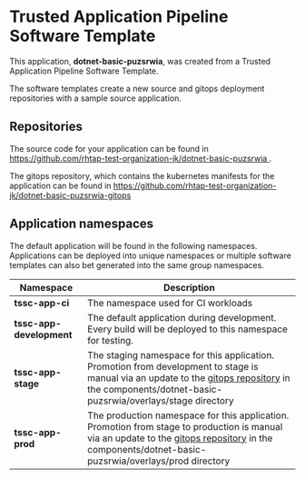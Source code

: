 # Trusted Application Pipeline Software Template

This application, **dotnet-basic-puzsrwia**, was created from a Trusted Application Pipeline Software Template.

The software templates create a new source and gitops deployment repositories with a sample source application. 

## Repositories

The source code for your application can be found in [https://github.com/rhtap-test-organization-jk/dotnet-basic-puzsrwia ](https://github.com/rhtap-test-organization-jk/dotnet-basic-puzsrwia ).
 
The gitops repository, which contains the kubernetes manifests for the application can be found in 
[https://github.com/rhtap-test-organization-jk/dotnet-basic-puzsrwia-gitops ](https://github.com/rhtap-test-organization-jk/dotnet-basic-puzsrwia-gitops ) 

## Application namespaces 

The default application will be found in the following namespaces. Applications can be deployed into unique namespaces or multiple software templates can also bet generated into the same group namespaces.  

|  Namespace   |  Description   |  
| -------- | -------- |
| **tssc-app-ci** | The namespace used for CI workloads |
| **tssc-app-development** | The default application during development. Every build will be deployed to this namespace for testing. |
| **tssc-app-stage** | The staging namespace for this application. Promotion from development to stage is manual via an update to the [gitops repository](https://github.com/rhtap-test-organization-jk/dotnet-basic-puzsrwia-gitops ) in the components/dotnet-basic-puzsrwia/overlays/stage directory |
| **tssc-app-prod** | The production namespace for this application. Promotion from stage to production is manual via an update to the [gitops repository](https://github.com/rhtap-test-organization-jk/dotnet-basic-puzsrwia-gitops ) in the components/dotnet-basic-puzsrwia/overlays/prod directory |